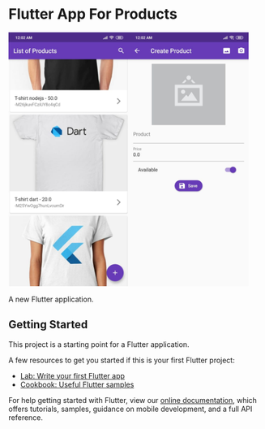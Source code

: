 # Flutter App For Products

<img src="./assets/screen1.jpg" height="500em"/><img src="./assets/screen2.jpg" height="500em"/>
<!--<img src="./assets/screen3.jpg" height="500em" width="300em"/><img src="./assets/screen4.jpg" height="500em" width="300em"/>-->

A new Flutter application.

## Getting Started

This project is a starting point for a Flutter application.

A few resources to get you started if this is your first Flutter project:

- [Lab: Write your first Flutter app](https://flutter.dev/docs/get-started/codelab)
- [Cookbook: Useful Flutter samples](https://flutter.dev/docs/cookbook)

For help getting started with Flutter, view our
[online documentation](https://flutter.dev/docs), which offers tutorials,
samples, guidance on mobile development, and a full API reference.
